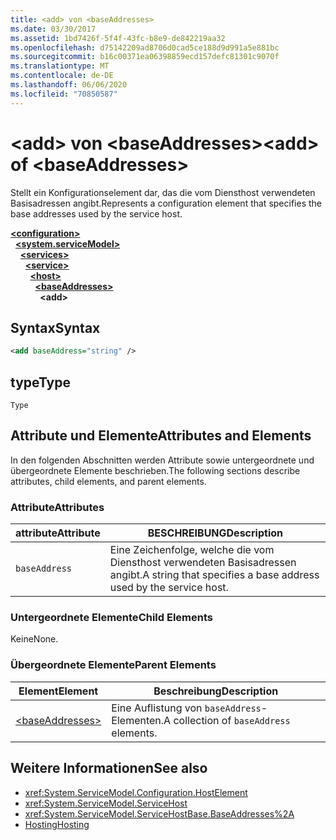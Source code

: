 ```yaml
---
title: <add> von <baseAddresses>
ms.date: 03/30/2017
ms.assetid: 1bd7426f-5f4f-43fc-b8e9-de842219aa32
ms.openlocfilehash: d75142209ad8706d0cad5ce188d9d991a5e881bc
ms.sourcegitcommit: b16c00371ea06398859ecd157defc81301c9070f
ms.translationtype: MT
ms.contentlocale: de-DE
ms.lasthandoff: 06/06/2020
ms.locfileid: "70850587"
---
```

# <a name="add-of-baseaddresses"></a><span data-ttu-id="7be55-102">\<add> von \<baseAddresses></span><span class="sxs-lookup"><span data-stu-id="7be55-102">\<add> of \<baseAddresses></span></span>
<span data-ttu-id="7be55-103">Stellt ein Konfigurationselement dar, das die vom Diensthost verwendeten Basisadressen angibt.</span><span class="sxs-lookup"><span data-stu-id="7be55-103">Represents a configuration element that specifies the base addresses used by the service host.</span></span>  
  
[**\<configuration>**](../configuration-element.md)\
&nbsp;&nbsp;[**\<system.serviceModel>**](system-servicemodel.md)\
&nbsp;&nbsp;&nbsp;&nbsp;[**\<services>**](services.md)\
&nbsp;&nbsp;&nbsp;&nbsp;&nbsp;&nbsp;[**\<service>**](service.md)\
&nbsp;&nbsp;&nbsp;&nbsp;&nbsp;&nbsp;&nbsp;&nbsp;[**\<host>**](host.md)\
&nbsp;&nbsp;&nbsp;&nbsp;&nbsp;&nbsp;&nbsp;&nbsp;&nbsp;&nbsp;[**\<baseAddresses>**](baseaddresses.md)\
&nbsp;&nbsp;&nbsp;&nbsp;&nbsp;&nbsp;&nbsp;&nbsp;&nbsp;&nbsp;&nbsp;&nbsp;**\<add>**  
  
## <a name="syntax"></a><span data-ttu-id="7be55-104">Syntax</span><span class="sxs-lookup"><span data-stu-id="7be55-104">Syntax</span></span>  
  
```xml  
<add baseAddress="string" />
```  
  
## <a name="type"></a><span data-ttu-id="7be55-105">type</span><span class="sxs-lookup"><span data-stu-id="7be55-105">Type</span></span>  
 `Type`  
  
## <a name="attributes-and-elements"></a><span data-ttu-id="7be55-106">Attribute und Elemente</span><span class="sxs-lookup"><span data-stu-id="7be55-106">Attributes and Elements</span></span>  
 <span data-ttu-id="7be55-107">In den folgenden Abschnitten werden Attribute sowie untergeordnete und übergeordnete Elemente beschrieben.</span><span class="sxs-lookup"><span data-stu-id="7be55-107">The following sections describe attributes, child elements, and parent elements.</span></span>  
  
### <a name="attributes"></a><span data-ttu-id="7be55-108">Attribute</span><span class="sxs-lookup"><span data-stu-id="7be55-108">Attributes</span></span>  
  
|<span data-ttu-id="7be55-109">attribute</span><span class="sxs-lookup"><span data-stu-id="7be55-109">Attribute</span></span>|<span data-ttu-id="7be55-110">BESCHREIBUNG</span><span class="sxs-lookup"><span data-stu-id="7be55-110">Description</span></span>|  
|---------------|-----------------|  
|`baseAddress`|<span data-ttu-id="7be55-111">Eine Zeichenfolge, welche die vom Diensthost verwendeten Basisadressen angibt.</span><span class="sxs-lookup"><span data-stu-id="7be55-111">A string that specifies a base address used by the service host.</span></span>|  
  
### <a name="child-elements"></a><span data-ttu-id="7be55-112">Untergeordnete Elemente</span><span class="sxs-lookup"><span data-stu-id="7be55-112">Child Elements</span></span>  
 <span data-ttu-id="7be55-113">Keine</span><span class="sxs-lookup"><span data-stu-id="7be55-113">None.</span></span>  
  
### <a name="parent-elements"></a><span data-ttu-id="7be55-114">Übergeordnete Elemente</span><span class="sxs-lookup"><span data-stu-id="7be55-114">Parent Elements</span></span>  
  
|<span data-ttu-id="7be55-115">Element</span><span class="sxs-lookup"><span data-stu-id="7be55-115">Element</span></span>|<span data-ttu-id="7be55-116">Beschreibung</span><span class="sxs-lookup"><span data-stu-id="7be55-116">Description</span></span>|  
|-------------|-----------------|  
|[\<baseAddresses>](baseaddresses.md)|<span data-ttu-id="7be55-117">Eine Auflistung von `baseAddress`-Elementen.</span><span class="sxs-lookup"><span data-stu-id="7be55-117">A collection of `baseAddress` elements.</span></span>|  
  
## <a name="see-also"></a><span data-ttu-id="7be55-118">Weitere Informationen</span><span class="sxs-lookup"><span data-stu-id="7be55-118">See also</span></span>

- <xref:System.ServiceModel.Configuration.HostElement>
- <xref:System.ServiceModel.ServiceHost>
- <xref:System.ServiceModel.ServiceHostBase.BaseAddresses%2A>
- [<span data-ttu-id="7be55-119">Hosting</span><span class="sxs-lookup"><span data-stu-id="7be55-119">Hosting</span></span>](../../../wcf/feature-details/hosting.md)
